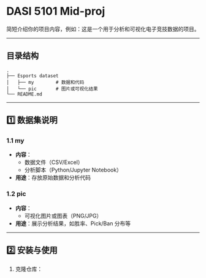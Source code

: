 # DASI 5101 Mid-proj

简短介绍你的项目内容，例如：这是一个用于分析和可视化电子竞技数据的项目。

---

## 目录结构

```text
.
├── Esports dataset
│   ├── my        # 数据和代码
│   └── pic       # 图片或可视化结果
└── README.md

```
---
## 1️⃣ 数据集说明

### 1.1 my
- **内容**：
  - 数据文件（CSV/Excel）
  - 分析脚本（Python/Jupyter Notebook）
- **用途**：存放原始数据和分析代码

### 1.2 pic
- **内容**：
  - 可视化图片或图表（PNG/JPG）
- **用途**：展示分析结果，如胜率、Pick/Ban 分布等

---

## 2️⃣ 安装与使用

1. 克隆仓库：
